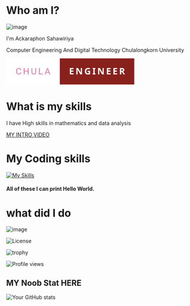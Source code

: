 # Who am I?

![image](https://stickershop.line-scdn.net/stickershop/v1/product/23701012/LINEStorePC/main.png?v=1)


I'm Ackaraphon Sahawiriya

Computer Engineering And Digital Technology Chulalongkorn University

![forthebadge](https://github.com/CEDT-Chula/For-The-Cedt-Badge/blob/main/badges/chula-engineer.svg?raw=true)


# What is my skills

I have High skills in mathematics and data analysis 

[MY INTRO VIDEO](https://www.youtube.com/watch?v=dQw4w9WgXcQ)

# My Coding skills

[![My Skills](https://skillicons.dev/icons?i=java,cpp,python,html,css,kotlin,nodejs,figmajs&theme=light)](https://skillicons.dev)

#### All of these I can print Hello World.
# what did I do 

![image](https://upload.wikimedia.org/wikipedia/commons/f/fc/Toothless-dancing-toothless.gif)

![License](https://img.shields.io/github/license/Ackaraphon1928/yourRepoName)

![trophy](https://github-profile-trophy.vercel.app/?username=Ackaraphon1928)


![Profile views](https://komarev.com/ghpvc/?username=Ackaraphon)


## MY Noob Stat HERE
![Your GitHub stats](https://github-readme-stats.vercel.app/api?username=Ackaraphon1928&show_icons=true)
